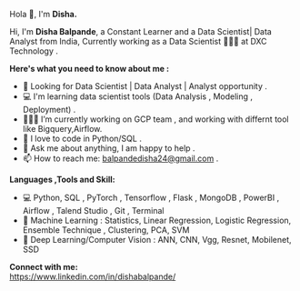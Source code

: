 Hola 👋, I'm <b>Disha.</b>

Hi, I'm <b>Disha Balpande</b>, a Constant Learner and a Data Scientist| Data Analyst from India, Currently working as a Data Scientist 🙍🏽‍♂️ at DXC Technology . 


<b>Here's what you need to know about me :</b><br>
     
   - 👀 Looking for Data Scientist | Data Analyst | Analyst opportunity .
   - 💻 I'm learning data scientist tools (Data Analysis , Modeling , Deployment) .
   - 👨🏽‍💻 I’m currently working on GCP team , and working with differnt tool like Bigquery,Airflow. 
   - 🐍 I love to code in Python/SQL .
   - 💬 Ask me about anything, I am happy to help .
   - 📫 How to reach me: balpandedisha24@gmail.com .
    
 <b>Languages ,Tools and Skill:</b><br>
  - 💻 Python, SQL , PyTorch , Tensorflow , Flask , MongoDB , PowerBI , Airflow , Talend Studio , Git , Terminal <br>
  - 💼 Machine Learning : Statistics, Linear Regression, Logistic Regression, Ensemble Technique , Clustering, PCA, SVM <br>
  - 💼 Deep Learning/Computer Vision : ANN, CNN, Vgg, Resnet, Mobilenet, SSD <br>
 
<b>Connect with me:</b><br>
https://www.linkedin.com/in/dishabalpande/



  


